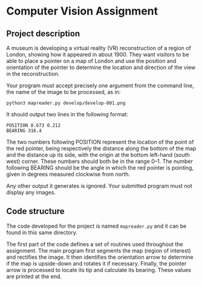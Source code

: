 
# Computer Vision Assignment

## Project description

A museum is developing a virtual reality (VR) reconstruction of a region of London, showing how it appeared in about 1900. They want visitors to be able to place a pointer on a map of London and use the position and orientation of the pointer to determine the location and direction of the view in the reconstruction.

Your program must accept precisely one argument from the command line, the name of the image to be processed, as in:

```
python3 mapreader.py develop/develop-001.png
```

It should output two lines in the following format:

```
POSITION 0.673 0.212
BEARING 316.4
```

The two numbers following POSITION represent the location of the point of the red pointer, being respectively the distance along the bottom of the map and the distance up its side, with the origin at the bottom left-hand (south west) corner. These numbers should both be in the range 0–1. The number following BEARING should be the angle in which the red pointer is pointing, given in degrees measured clockwise from north.

Any other output it generates is ignored. Your submitted program must not display any images.

## Code structure

The code developed for the project is named `mapreader.py` and it can be found in this same directory.

The first part of the code defines a set of routines used throughout the assignment. The main program first segments the map (region of interest) and rectifies the image. It then identifies the orientation arrow to determine if the map is upside-down and rotates it if necessary. Finally, the pointer arrow is processed to locate its tip and calculate its bearing. These values are printed at the end.
